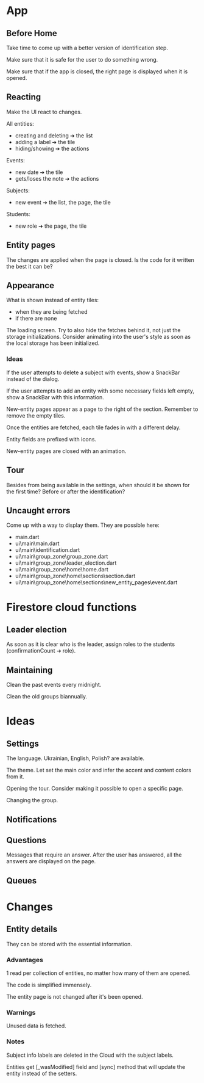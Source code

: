 # App

## Before Home

Take time to come up with a better version of identification step.

Make sure that it is safe for the user to do something wrong.

Make sure that if the app is closed, the right page is displayed when it is opened.

## Reacting

Make the UI react to changes.

All entities:
- creating and deleting ➔ the list
- adding a label ➔ the tile
- hiding/showing ➔ the actions

Events:
- new date ➔ the tile
- gets/loses the note ➔ the actions

Subjects:
- new event ➔ the list, the page, the tile

Students:
- new role ➔ the page, the tile

## Entity pages

The changes are applied when the page is closed. Is the code for it written the best it can be?

## Appearance

What is shown instead of entity tiles:
- when they are being fetched
- if there are none

The loading screen. Try to also hide the fetches behind it, not just the storage initializations.
Consider animating into the user's style as soon as the local storage has been initialized.

### Ideas

If the user attempts to delete a subject with events, show a SnackBar instead of the dialog.

If the user attempts to add an entity with some necessary fields left empty,
show a SnackBar with this information.

New-entity pages appear as a page to the right of the section.
Remember to remove the empty tiles.

Once the entities are fetched, each tile fades in with a different delay.

Entity fields are prefixed with icons.

New-entity pages are closed with an animation.

## Tour

Besides from being available in the settings, when should it be shown for the first time?
Before or after the identification?

## Uncaught errors

Come up with a way to display them. They are possible here:
- main.dart
- ui\main\main.dart
- ui\main\identification.dart
- ui\main\group_zone\group_zone.dart
- ui\main\group_zone\leader_election.dart
- ui\main\group_zone\home\home.dart
- ui\main\group_zone\home\sections\section.dart
- ui\main\group_zone\home\sections\new_entity_pages\event.dart

# Firestore cloud functions

## Leader election

As soon as it is clear who is the leader, assign roles to the students (confirmationCount ➔ role).

## Maintaining

Clean the past events every midnight.

Clean the old groups biannually.

# Ideas

## Settings

The language. Ukrainian, English, Polish? are available.

The theme. Let set the main color and infer the accent and content colors from it.

Opening the tour. Consider making it possible to open a specific page.

Changing the group.

## Notifications

## Questions

Messages that require an answer. After the user has answered, all the answers are displayed on the page.

## Queues

# Changes

## Entity details

They can be stored with the essential information.

### Advantages

1 read per collection of entities, no matter how many of them are opened.

The code is simplified immensely.

The entity page is not changed after it's been opened.

### Warnings

Unused data is fetched.

### Notes

Subject info labels are deleted in the Cloud with the subject labels.

Entities get [_wasModified] field and [sync] method that will update the entity instead of the setters.